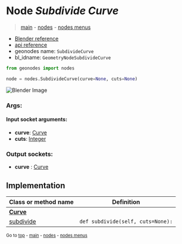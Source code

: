 # Node *Subdivide Curve*

> [main](../index.md) - [nodes](nodes.md) - [nodes menus](nodes_menus.md)

- [Blender reference](https://docs.blender.org/manual/en/latest/modeling/geometry_nodes/curve/subdivide_curve.html)
- [api reference](https://docs.blender.org/api/current/bpy.types.GeometryNodeSubdivideCurve.html)
- geonodes name: `SubdivideCurve`
- bl_idname: `GeometryNodeSubdivideCurve`

```python
from geonodes import nodes

node = nodes.SubdivideCurve(curve=None, cuts=None)
```

![Blender Image](https://docs.blender.org/manual/en/latest/_images/node-types_GeometryNodeSubdivideCurve.webp)

### Args:

#### Input socket arguments:

- **curve**: [Curve](Curve.md)
- **cuts**: [Integer](Integer.md)

### Output sockets:

- **curve** : [Curve](Curve.md)

## Implementation

| Class or method name | Definition |
|----------------------|------------|
| **[Curve](Curve.md)** |
| [subdivide](Curve.md#subdivide) | `def subdivide(self, cuts=None):` |

<sub>Go to [top](#node-subdivide-curve) - [main](../index.md) - [nodes](nodes.md) - [nodes menus](nodes_menus.md)</sub>


